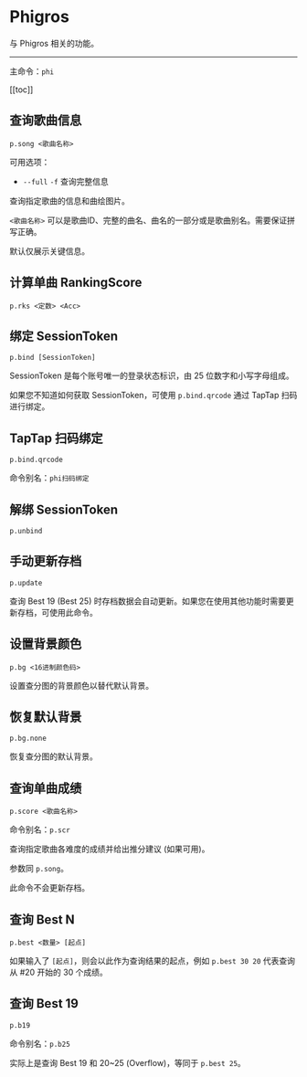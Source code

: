 # Phigros

与 Phigros 相关的功能。

---

主命令：`phi`

[[toc]]

## 查询歌曲信息

```
p.song <歌曲名称>
```

可用选项：

- `--full` `-f` 查询完整信息

查询指定歌曲的信息和曲绘图片。

`<歌曲名称>` 可以是歌曲ID、完整的曲名、曲名的一部分或是歌曲别名。需要保证拼写正确。

默认仅展示关键信息。

## 计算单曲 RankingScore

```
p.rks <定数> <Acc>
```

## 绑定 SessionToken

```
p.bind [SessionToken]
```

SessionToken 是每个账号唯一的登录状态标识，由 25 位数字和小写字母组成。

如果您不知道如何获取 SessionToken，可使用 `p.bind.qrcode` 通过 TapTap 扫码进行绑定。

## TapTap 扫码绑定

```
p.bind.qrcode
```

命令别名：`phi扫码绑定`

## 解绑 SessionToken

```
p.unbind
```

## 手动更新存档

```
p.update
```

查询 Best 19 (Best 25) 时存档数据会自动更新。如果您在使用其他功能时需要更新存档，可使用此命令。

## 设置背景颜色

```
p.bg <16进制颜色码>
```

设置查分图的背景颜色以替代默认背景。

## 恢复默认背景

```
p.bg.none
```

恢复查分图的默认背景。

## 查询单曲成绩

```
p.score <歌曲名称>
```

命令别名：`p.scr`

查询指定歌曲各难度的成绩并给出推分建议 (如果可用)。

参数同 `p.song`。

此命令不会更新存档。

## 查询 Best N

```
p.best <数量> [起点]
```

如果输入了 `[起点]`，则会以此作为查询结果的起点，例如 `p.best 30 20` 代表查询从 #20 开始的 30 个成绩。

## 查询 Best 19

```
p.b19
```

命令别名：`p.b25`

实际上是查询 Best 19 和 20~25 (Overflow)，等同于 `p.best 25`。